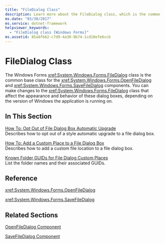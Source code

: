 ```yaml
---
title: "FileDialog Class"
description: Learn more about the FileDialog class, which is the common base class for the OpenFileDialog and SaveFileDialog components.
ms.date: "03/30/2017"
ms.service: dotnet-framework
helpviewer_keywords: 
  - "FileDialog class [Windows Forms]"
ms.assetid: 85a8fb62-c7d9-4a30-9b74-1cd10efe6ccb
---
```

# FileDialog Class

The Windows Forms <xref:System.Windows.Forms.FileDialog> class is the common base class for the <xref:System.Windows.Forms.OpenFileDialog> and <xref:System.Windows.Forms.SaveFileDialog> components. You can make changes to the <xref:System.Windows.Forms.FileDialog> class that affect the appearance and behavior of these dialog boxes, depending on the version of Windows the application is running on.  
  
## In This Section  

[How To: Opt Out of File Dialog Box Automatic Upgrade](how-to-opt-out-of-file-dialog-box-automatic-upgrade.md)\
Describes how to opt out of a style automatic upgrade to a file dialog box.  
  
[How To: Add a Custom Place to a File Dialog Box](how-to-add-a-custom-place-to-a-file-dialog-box.md)\
Describes how to add a custom file location to a file dialog box.  
  
[Known Folder GUIDs for File Dialog Custom Places](known-folder-guids-for-file-dialog-custom-places.md)\
List the folder names and their associated GUIDs.  
  
## Reference  

<xref:System.Windows.Forms.OpenFileDialog>  
  
<xref:System.Windows.Forms.SaveFileDialog>  
  
## Related Sections  

[OpenFileDialog Component](openfiledialog-component-windows-forms.md)  
  
[SaveFileDialog Component](savefiledialog-component-windows-forms.md)
